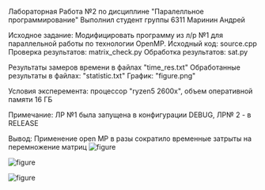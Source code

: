 Лабораторная Работа №2 по дисциплине "Паралелльное программирование" Выполнил студент группы 6311 Маринин Андрей

Исходное задание: Модифицировать программу из л/р №1 для параллельной работы по технологии OpenMP. Исходный код: source.cpp Проверка результатов: matrix_check.py Обработка результатов: sat.py

Результаты замеров времени в файлах "time_res.txt" Обработанные результаты в файлах: "statistic.txt" График: "figure.png"

Условия эксперемента: процессор "ryzen5 2600x", объем оперативной памяти 16 ГБ

Примечание: ЛР №1 была запущена в конфигурации DEBUG, ЛР№ 2 - в RELEASE

Вывод: Применение open MP в разы сократило временные затрыты на перемножение матриц
![figure](https://github.com/Andmr2/PP-2/assets/168850249/2659a827-3e78-4071-995b-676a192ab041)


![figure](https://github.com/Andmr2/PP-2/assets/168850249/45c36b34-1c3b-496d-994d-095f0eca3276)

![figure](https://github.com/Andmr2/PP-2/assets/168850249/db000bd9-2b07-42c9-804a-b1f6a41105f1)


